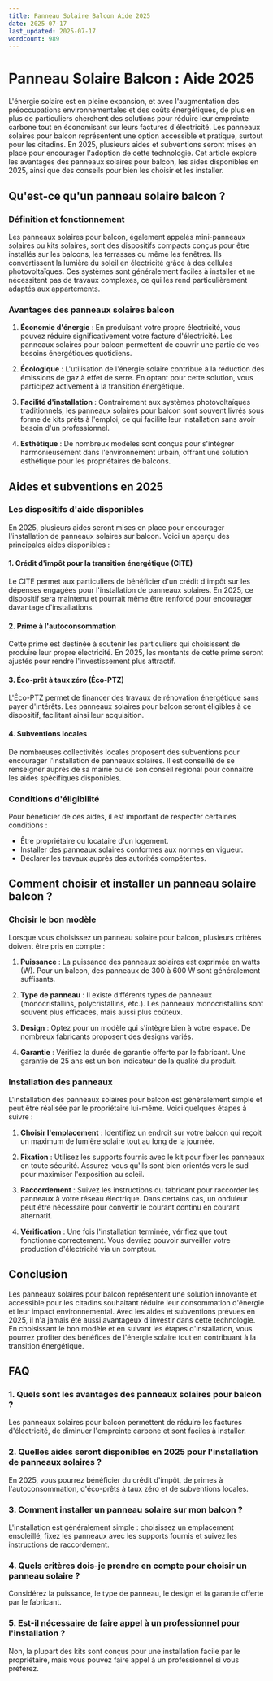 ```yaml
---
title: Panneau Solaire Balcon Aide 2025
date: 2025-07-17
last_updated: 2025-07-17
wordcount: 989
---
```


# Panneau Solaire Balcon : Aide 2025

L'énergie solaire est en pleine expansion, et avec l'augmentation des préoccupations environnementales et des coûts énergétiques, de plus en plus de particuliers cherchent des solutions pour réduire leur empreinte carbone tout en économisant sur leurs factures d'électricité. Les panneaux solaires pour balcon représentent une option accessible et pratique, surtout pour les citadins. En 2025, plusieurs aides et subventions seront mises en place pour encourager l'adoption de cette technologie. Cet article explore les avantages des panneaux solaires pour balcon, les aides disponibles en 2025, ainsi que des conseils pour bien les choisir et les installer.

## Qu'est-ce qu'un panneau solaire balcon ?

### Définition et fonctionnement

Les panneaux solaires pour balcon, également appelés mini-panneaux solaires ou kits solaires, sont des dispositifs compacts conçus pour être installés sur les balcons, les terrasses ou même les fenêtres. Ils convertissent la lumière du soleil en électricité grâce à des cellules photovoltaïques. Ces systèmes sont généralement faciles à installer et ne nécessitent pas de travaux complexes, ce qui les rend particulièrement adaptés aux appartements.

### Avantages des panneaux solaires balcon

1. **Économie d'énergie** : En produisant votre propre électricité, vous pouvez réduire significativement votre facture d'électricité. Les panneaux solaires pour balcon permettent de couvrir une partie de vos besoins énergétiques quotidiens.

2. **Écologique** : L'utilisation de l'énergie solaire contribue à la réduction des émissions de gaz à effet de serre. En optant pour cette solution, vous participez activement à la transition énergétique.

3. **Facilité d'installation** : Contrairement aux systèmes photovoltaïques traditionnels, les panneaux solaires pour balcon sont souvent livrés sous forme de kits prêts à l'emploi, ce qui facilite leur installation sans avoir besoin d'un professionnel.

4. **Esthétique** : De nombreux modèles sont conçus pour s'intégrer harmonieusement dans l'environnement urbain, offrant une solution esthétique pour les propriétaires de balcons.

## Aides et subventions en 2025

### Les dispositifs d'aide disponibles

En 2025, plusieurs aides seront mises en place pour encourager l'installation de panneaux solaires sur balcon. Voici un aperçu des principales aides disponibles :

#### 1. **Crédit d'impôt pour la transition énergétique (CITE)**

Le CITE permet aux particuliers de bénéficier d'un crédit d'impôt sur les dépenses engagées pour l'installation de panneaux solaires. En 2025, ce dispositif sera maintenu et pourrait même être renforcé pour encourager davantage d'installations.

#### 2. **Prime à l'autoconsommation**

Cette prime est destinée à soutenir les particuliers qui choisissent de produire leur propre électricité. En 2025, les montants de cette prime seront ajustés pour rendre l'investissement plus attractif.

#### 3. **Éco-prêt à taux zéro (Éco-PTZ)**

L'Éco-PTZ permet de financer des travaux de rénovation énergétique sans payer d'intérêts. Les panneaux solaires pour balcon seront éligibles à ce dispositif, facilitant ainsi leur acquisition.

#### 4. **Subventions locales**

De nombreuses collectivités locales proposent des subventions pour encourager l'installation de panneaux solaires. Il est conseillé de se renseigner auprès de sa mairie ou de son conseil régional pour connaître les aides spécifiques disponibles.

### Conditions d'éligibilité

Pour bénéficier de ces aides, il est important de respecter certaines conditions :

- Être propriétaire ou locataire d'un logement.
- Installer des panneaux solaires conformes aux normes en vigueur.
- Déclarer les travaux auprès des autorités compétentes.

## Comment choisir et installer un panneau solaire balcon ?

### Choisir le bon modèle

Lorsque vous choisissez un panneau solaire pour balcon, plusieurs critères doivent être pris en compte :

1. **Puissance** : La puissance des panneaux solaires est exprimée en watts (W). Pour un balcon, des panneaux de 300 à 600 W sont généralement suffisants.

2. **Type de panneau** : Il existe différents types de panneaux (monocristallins, polycristallins, etc.). Les panneaux monocristallins sont souvent plus efficaces, mais aussi plus coûteux.

3. **Design** : Optez pour un modèle qui s'intègre bien à votre espace. De nombreux fabricants proposent des designs variés.

4. **Garantie** : Vérifiez la durée de garantie offerte par le fabricant. Une garantie de 25 ans est un bon indicateur de la qualité du produit.

### Installation des panneaux

L'installation des panneaux solaires pour balcon est généralement simple et peut être réalisée par le propriétaire lui-même. Voici quelques étapes à suivre :

1. **Choisir l'emplacement** : Identifiez un endroit sur votre balcon qui reçoit un maximum de lumière solaire tout au long de la journée.

2. **Fixation** : Utilisez les supports fournis avec le kit pour fixer les panneaux en toute sécurité. Assurez-vous qu'ils sont bien orientés vers le sud pour maximiser l'exposition au soleil.

3. **Raccordement** : Suivez les instructions du fabricant pour raccorder les panneaux à votre réseau électrique. Dans certains cas, un onduleur peut être nécessaire pour convertir le courant continu en courant alternatif.

4. **Vérification** : Une fois l'installation terminée, vérifiez que tout fonctionne correctement. Vous devriez pouvoir surveiller votre production d'électricité via un compteur.

## Conclusion

Les panneaux solaires pour balcon représentent une solution innovante et accessible pour les citadins souhaitant réduire leur consommation d'énergie et leur impact environnemental. Avec les aides et subventions prévues en 2025, il n'a jamais été aussi avantageux d'investir dans cette technologie. En choisissant le bon modèle et en suivant les étapes d'installation, vous pourrez profiter des bénéfices de l'énergie solaire tout en contribuant à la transition énergétique.

## FAQ

### 1. Quels sont les avantages des panneaux solaires pour balcon ?

Les panneaux solaires pour balcon permettent de réduire les factures d'électricité, de diminuer l'empreinte carbone et sont faciles à installer.

### 2. Quelles aides seront disponibles en 2025 pour l'installation de panneaux solaires ?

En 2025, vous pourrez bénéficier du crédit d'impôt, de primes à l'autoconsommation, d'éco-prêts à taux zéro et de subventions locales.

### 3. Comment installer un panneau solaire sur mon balcon ?

L'installation est généralement simple : choisissez un emplacement ensoleillé, fixez les panneaux avec les supports fournis et suivez les instructions de raccordement.

### 4. Quels critères dois-je prendre en compte pour choisir un panneau solaire ?

Considérez la puissance, le type de panneau, le design et la garantie offerte par le fabricant.

### 5. Est-il nécessaire de faire appel à un professionnel pour l'installation ?

Non, la plupart des kits sont conçus pour une installation facile par le propriétaire, mais vous pouvez faire appel à un professionnel si vous préférez.